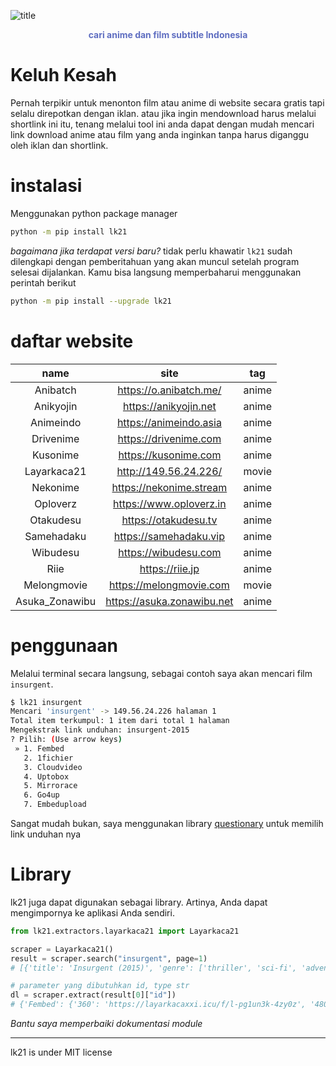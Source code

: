 
![title](https://drive.google.com/uc?export=view&id=1kNTbXCojFechk1MKt1BPwVwoOWqE3kUW)

<div align="center">
  <strong><font color="#5f6ec1">
cari anime dan film subtitle Indonesia
</font></strong>
</div>

# Keluh Kesah

Pernah terpikir untuk menonton film atau anime di website secara gratis tapi selalu direpotkan dengan iklan. atau jika ingin mendownload harus melalui shortlink ini itu, tenang melalui tool ini anda dapat dengan mudah mencari link download anime atau film yang anda inginkan tanpa harus  diganggu oleh iklan dan shortlink.

# instalasi

Menggunakan python package manager
```bash
python -m pip install lk21
```

<i>bagaimana jika terdapat versi baru?</i> tidak perlu khawatir `lk21` sudah dilengkapi dengan pemberitahuan yang akan muncul setelah program selesai dijalankan. Kamu bisa langsung memperbaharui menggunakan perintah berikut
```bash
python -m pip install --upgrade lk21
```

# daftar website
| name | site | tag |
|:---:|:---:|:---:|
| Anibatch | https://o.anibatch.me/ | anime |
| Anikyojin | https://anikyojin.net | anime |
| Animeindo | https://animeindo.asia | anime |
| Drivenime | https://drivenime.com | anime |
| Kusonime | https://kusonime.com | anime |
| Layarkaca21 | http://149.56.24.226/ | movie |
| Nekonime | https://nekonime.stream | anime |
| Oploverz | https://www.oploverz.in | anime |
| Otakudesu | https://otakudesu.tv | anime |
| Samehadaku | https://samehadaku.vip | anime |
| Wibudesu | https://wibudesu.com | anime |
| Riie | https://riie.jp | anime |
| Melongmovie | https://melongmovie.com | movie |
| Asuka_Zonawibu | https://asuka.zonawibu.net | anime |

# penggunaan
Melalui terminal secara langsung, sebagai contoh saya akan mencari film `insurgent`.

```bash
$ lk21 insurgent
Mencari 'insurgent' -> 149.56.24.226 halaman 1
Total item terkumpul: 1 item dari total 1 halaman
Mengekstrak link unduhan: insurgent-2015
? Pilih: (Use arrow keys)
 » 1. Fembed
   2. 1fichier
   3. Cloudvideo
   4. Uptobox
   5. Mirrorace
   6. Go4up
   7. Embedupload
```

Sangat mudah bukan, saya menggunakan library [questionary](https://pypi.org/project/questionary/) untuk memilih link unduhan nya

# Library

lk21 juga dapat digunakan sebagai library. Artinya, Anda dapat mengimpornya ke aplikasi Anda sendiri.

```python
from lk21.extractors.layarkaca21 import Layarkaca21

scraper = Layarkaca21()
result = scraper.search("insurgent", page=1)
# [{'title': 'Insurgent (2015)', 'genre': ['thriller', 'sci-fi', 'adventure'], 'star': ['Kate Winslet', 'Jai Courtney', 'Mekhi Phifer', 'Shailene Woodley'], 'country': ['usa'], 'size': ['1080', ''], 'quality': ['bluray', ''], 'year': ['2015', ''], 'director': 'Robert Schwentke', 'id': 'insurgent-2015'}]

# parameter yang dibutuhkan id, type str
dl = scraper.extract(result[0]["id"])
# {'Fembed': {'360': 'https://layarkacaxxi.icu/f/l-pg1un3k-4zy0z', '480': 'https://layarkacaxxi.icu/f/l-pg1un3k-4zy0z', '720': 'https://layarkacaxxi.icu/f/l-pg1un3k-4zy0z', '1080': 'https://layarkacaxxi.icu/f/l-pg1un3k-4zy0z'}, '1fichier': {'1080': 'https://1fichier.com/?xmnyfjrgufsolwxot482'}, 'Cloudvideo': {'1080': 'https://cloudvideo.tv/d5dcgcmw48xr'}, 'Uptobox': {'1080': 'https://uptobox.com/4td03kyc6jw6'}, 'Mirrorace': {'1080': 'https://mirrorace.org/m/1Gb4z'}, 'Go4up': {'1080': 'http://dl.go4up.com/dl/071f635ef45857'}, 'Embedupload': {'1080': 'http://www.embedupload.com/?d=6YCHFCJDKT'}}
```


<i>Bantu saya memperbaiki dokumentasi module</i>

-------

lk21 is under MIT license
